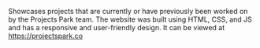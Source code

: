 Showcases projects that are currently or have previously been worked on by the Projects Park team.
The website was built using HTML, CSS, and JS and has a responsive and user-friendly design.
It can be viewed at https://projectspark.co

